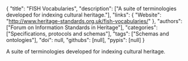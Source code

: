 {
  "title": "FISH Vocabularies",
  "description": ["A suite of terminologies developed for indexing cultural heritage."],
  "links": {
    "Website": "http://www.heritage-standards.org.uk/fish-vocabularies/"
  },
  "authors": ["Forum on Information Standards in Heritage"],
  "categories": ["Specifications, protocols and schemas"],
  "tags": ["Schemas and ontologies"],
  "doi": null,
  "githubs": [null],
  "pypis": [null]
}

<!-- Generated by csv2md.R – do not edit by hand -->

A suite of terminologies developed for indexing cultural heritage.